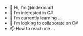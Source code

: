 - 👋 Hi, I’m @indexman1
- 👀 I’m interested in C#
- 🌱 I’m currently learning ...
- 💞️ I’m looking to collaborate on C#
- 📫 How to reach me ...

<!---
indexman1/indexman1 is a ✨ special ✨ repository because its `README.md` (this file) appears on your GitHub profile.
You can click the Preview link to take a look at your changes.
--->
